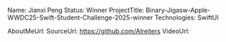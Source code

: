 Name: Jianxi Peng
Status: Winner
ProjectTitle: Binary-Jigasw-Apple-WWDC25-Swift-Student-Challenge-2025-winner
Technologies: SwiftUI

AboutMeUrl: 
SourceUrl: https://github.com/Alreiters
VideoUrl:

